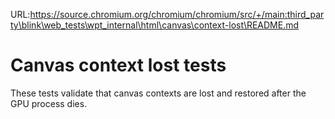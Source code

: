 URL:https://source.chromium.org/chromium/chromium/src/+/main:third_party\blink\web_tests\wpt_internal\html\canvas\context-lost\README.md
# Canvas context lost tests

These tests validate that canvas contexts are lost and restored after the GPU
process dies.
